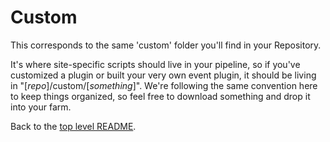 # Custom #

This corresponds to the same 'custom' folder you'll find in your Repository.

It's where site-specific scripts should live in your pipeline, so if you've
customized a plugin or built your very own event plugin, it should be living
in "[*repo*]/custom/[*something*]". We're following the same convention here to
keep things organized, so feel free to download something and drop it into
your farm.

Back to the [top level README](../README.md).